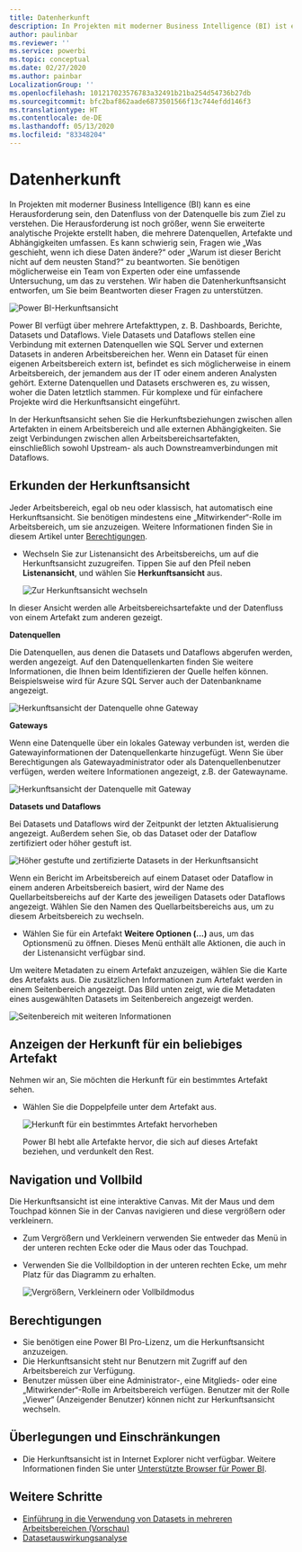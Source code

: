 ```yaml
---
title: Datenherkunft
description: In Projekten mit moderner Business Intelligence (BI) ist es für viele Kunden eine wesentliche Herausforderung, den Datenfluss von der Datenquelle bis zum Ziel zu verstehen.
author: paulinbar
ms.reviewer: ''
ms.service: powerbi
ms.topic: conceptual
ms.date: 02/27/2020
ms.author: painbar
LocalizationGroup: ''
ms.openlocfilehash: 101217023576783a32491b21ba254d54736b27db
ms.sourcegitcommit: bfc2baf862aade6873501566f13c744efdd146f3
ms.translationtype: HT
ms.contentlocale: de-DE
ms.lasthandoff: 05/13/2020
ms.locfileid: "83348204"
---
```

# <a name="data-lineage"></a>Datenherkunft
In Projekten mit moderner Business Intelligence (BI) kann es eine Herausforderung sein, den Datenfluss von der Datenquelle bis zum Ziel zu verstehen. Die Herausforderung ist noch größer, wenn Sie erweiterte analytische Projekte erstellt haben, die mehrere Datenquellen, Artefakte und Abhängigkeiten umfassen. Es kann schwierig sein, Fragen wie „Was geschieht, wenn ich diese Daten ändere?“ oder „Warum ist dieser Bericht nicht auf dem neusten Stand?“ zu beantworten. Sie benötigen möglicherweise ein Team von Experten oder eine umfassende Untersuchung, um das zu verstehen. Wir haben die Datenherkunftsansicht entworfen, um Sie beim Beantworten dieser Fragen zu unterstützen.

![Power BI-Herkunftsansicht](media/service-data-lineage/service-data-lineage-view.png)
 
Power BI verfügt über mehrere Artefakttypen, z. B. Dashboards, Berichte, Datasets und Dataflows. Viele Datasets und Dataflows stellen eine Verbindung mit externen Datenquellen wie SQL Server und externen Datasets in anderen Arbeitsbereichen her. Wenn ein Dataset für einen eigenen Arbeitsbereich extern ist, befindet es sich möglicherweise in einem Arbeitsbereich, der jemandem aus der IT oder einem anderen Analysten gehört. Externe Datenquellen und Datasets erschweren es, zu wissen, woher die Daten letztlich stammen. Für komplexe und für einfachere Projekte wird die Herkunftsansicht eingeführt.

In der Herkunftsansicht sehen Sie die Herkunftsbeziehungen zwischen allen Artefakten in einem Arbeitsbereich und alle externen Abhängigkeiten. Sie zeigt Verbindungen zwischen allen Arbeitsbereichsartefakten, einschließlich sowohl Upstream- als auch Downstreamverbindungen mit Dataflows.

## <a name="explore-lineage-view"></a>Erkunden der Herkunftsansicht

Jeder Arbeitsbereich, egal ob neu oder klassisch, hat automatisch eine Herkunftsansicht. Sie benötigen mindestens eine „Mitwirkender“-Rolle im Arbeitsbereich, um sie anzuzeigen. Weitere Informationen finden Sie in diesem Artikel unter [Berechtigungen](#permissions).

* Wechseln Sie zur Listenansicht des Arbeitsbereichs, um auf die Herkunftsansicht zuzugreifen. Tippen Sie auf den Pfeil neben **Listenansicht**, und wählen Sie **Herkunftsansicht** aus.

   ![Zur Herkunftsansicht wechseln](media/service-data-lineage/service-data-lineage-view-select.png)

In dieser Ansicht werden alle Arbeitsbereichsartefakte und der Datenfluss von einem Artefakt zum anderen gezeigt.

**Datenquellen**

Die Datenquellen, aus denen die Datasets und Dataflows abgerufen werden, werden angezeigt. Auf den Datenquellenkarten finden Sie weitere Informationen, die Ihnen beim Identifizieren der Quelle helfen können. Beispielsweise wird für Azure SQL Server auch der Datenbankname angezeigt.

![Herkunftsansicht der Datenquelle ohne Gateway](media/service-data-lineage/service-data-lineage-data-source-card.png)
 
**Gateways**

Wenn eine Datenquelle über ein lokales Gateway verbunden ist, werden die Gatewayinformationen der Datenquellenkarte hinzugefügt. Wenn Sie über Berechtigungen als Gatewayadministrator oder als Datenquellenbenutzer verfügen, werden weitere Informationen angezeigt, z.B. der Gatewayname.

![Herkunftsansicht der Datenquelle mit Gateway](media/service-data-lineage/service-data-lineage-data-gateway-card.png)

**Datasets und Dataflows**
 
Bei Datasets und Dataflows wird der Zeitpunkt der letzten Aktualisierung angezeigt. Außerdem sehen Sie, ob das Dataset oder der Dataflow zertifiziert oder höher gestuft ist.

![Höher gestufte und zertifizierte Datasets in der Herkunftsansicht](media/service-data-lineage/service-data-lineage-promoted-certified.png)
 
Wenn ein Bericht im Arbeitsbereich auf einem Dataset oder Dataflow in einem anderen Arbeitsbereich basiert, wird der Name des Quellarbeitsbereichs auf der Karte des jeweiligen Datasets oder Dataflows angezeigt. Wählen Sie den Namen des Quellarbeitsbereichs aus, um zu diesem Arbeitsbereich zu wechseln.

* Wählen Sie für ein Artefakt **Weitere Optionen (...)** aus, um das Optionsmenü zu öffnen. Dieses Menü enthält alle Aktionen, die auch in der Listenansicht verfügbar sind.

Um weitere Metadaten zu einem Artefakt anzuzeigen, wählen Sie die Karte des Artefakts aus. Die zusätzlichen Informationen zum Artefakt werden in einem Seitenbereich angezeigt. Das Bild unten zeigt, wie die Metadaten eines ausgewählten Datasets im Seitenbereich angezeigt werden.

![Seitenbereich mit weiteren Informationen](media/service-data-lineage/service-data-lineage-side-pane.png)
 
## <a name="show-lineage-for-any-artifact"></a>Anzeigen der Herkunft für ein beliebiges Artefakt 

Nehmen wir an, Sie möchten die Herkunft für ein bestimmtes Artefakt sehen.

* Wählen Sie die Doppelpfeile unter dem Artefakt aus.

   ![Herkunft für ein bestimmtes Artefakt hervorheben](media/service-data-lineage/service-data-lineage-specific-artifact.png)

   Power BI hebt alle Artefakte hervor, die sich auf dieses Artefakt beziehen, und verdunkelt den Rest. 

## <a name="navigation-and-full-screen"></a>Navigation und Vollbild 

Die Herkunftsansicht ist eine interaktive Canvas. Mit der Maus und dem Touchpad können Sie in der Canvas navigieren und diese vergrößern oder verkleinern.

* Zum Vergrößern und Verkleinern verwenden Sie entweder das Menü in der unteren rechten Ecke oder die Maus oder das Touchpad.
* Verwenden Sie die Vollbildoption in der unteren rechten Ecke, um mehr Platz für das Diagramm zu erhalten. 

    ![Vergrößern, Verkleinern oder Vollbildmodus](media/service-data-lineage/service-data-lineage-zoom.png)

## <a name="permissions"></a>Berechtigungen

* Sie benötigen eine Power BI Pro-Lizenz, um die Herkunftsansicht anzuzeigen.
* Die Herkunftsansicht steht nur Benutzern mit Zugriff auf den Arbeitsbereich zur Verfügung.
* Benutzer müssen über eine Administrator-, eine Mitglieds- oder eine „Mitwirkender“-Rolle im Arbeitsbereich verfügen. Benutzer mit der Rolle „Viewer“ (Anzeigender Benutzer) können nicht zur Herkunftsansicht wechseln.


## <a name="considerations-and-limitations"></a>Überlegungen und Einschränkungen

- Die Herkunftsansicht ist in Internet Explorer nicht verfügbar. Weitere Informationen finden Sie unter [Unterstützte Browser für Power BI](../fundamentals/power-bi-browsers.md).

## <a name="next-steps"></a>Weitere Schritte

* [Einführung in die Verwendung von Datasets in mehreren Arbeitsbereichen (Vorschau)](../connect-data/service-datasets-across-workspaces.md)
* [Datasetauswirkungsanalyse](service-dataset-impact-analysis.md)
